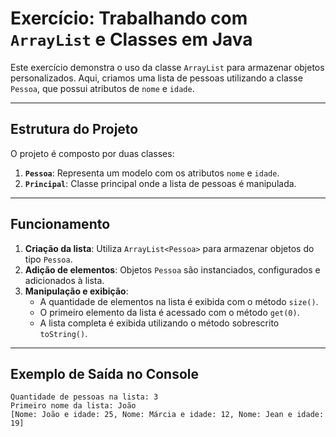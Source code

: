 # Exercício: Trabalhando com `ArrayList` e Classes em Java

Este exercício demonstra o uso da classe `ArrayList` para armazenar objetos personalizados. Aqui, criamos uma lista de pessoas utilizando a classe `Pessoa`, que possui atributos de `nome` e `idade`.

---

## Estrutura do Projeto

O projeto é composto por duas classes:

1. **`Pessoa`**: Representa um modelo com os atributos `nome` e `idade`.
2. **`Principal`**: Classe principal onde a lista de pessoas é manipulada.

---

## Funcionamento

1. **Criação da lista**: Utiliza `ArrayList<Pessoa>` para armazenar objetos do tipo `Pessoa`.
2. **Adição de elementos**: Objetos `Pessoa` são instanciados, configurados e adicionados à lista.
3. **Manipulação e exibição**:
   - A quantidade de elementos na lista é exibida com o método `size()`.
   - O primeiro elemento da lista é acessado com o método `get(0)`.
   - A lista completa é exibida utilizando o método sobrescrito `toString()`.

---

## Exemplo de Saída no Console

```plaintext
Quantidade de pessoas na lista: 3
Primeiro nome da lista: João
[Nome: João e idade: 25, Nome: Márcia e idade: 12, Nome: Jean e idade: 19]

